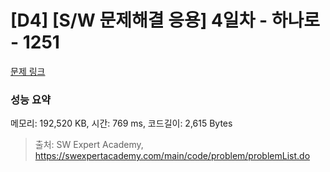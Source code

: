 # [D4] [S/W 문제해결 응용] 4일차 - 하나로 - 1251 

[문제 링크](https://swexpertacademy.com/main/code/problem/problemDetail.do?contestProbId=AV15StKqAQkCFAYD) 

### 성능 요약

메모리: 192,520 KB, 시간: 769 ms, 코드길이: 2,615 Bytes



> 출처: SW Expert Academy, https://swexpertacademy.com/main/code/problem/problemList.do